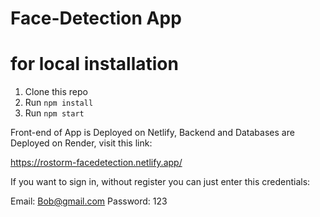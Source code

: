 # Face-Detection App

# for local installation

1. Clone this repo
2. Run `npm install`
3. Run `npm start`

Front-end of App is Deployed on Netlify, Backend and Databases are Deployed on Render, visit this link:

https://rostorm-facedetection.netlify.app/

If you want to sign in, without register you can just enter this credentials:

Email: Bob@gmail.com
Password: 123
